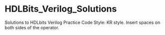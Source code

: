 # HDLBits_Verilog_Solutions
Solutions to HDLbits Verilog Practice
Code Style: KR style. Insert spaces on both sides of the operator.
